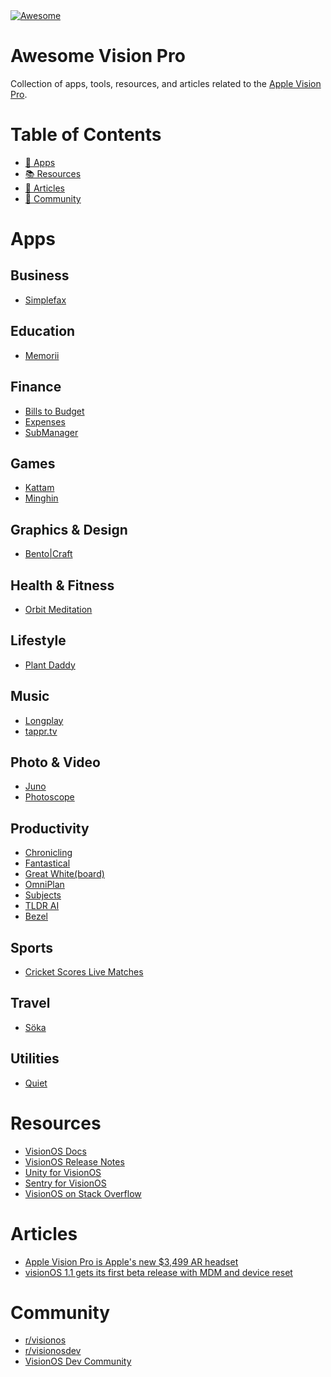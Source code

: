 <a href="https://awesome.re">
    <img src="https://awesome.re/badge.svg" alt="Awesome">
</a>

# Awesome Vision Pro
Collection of apps, tools, resources, and articles related to the [Apple Vision Pro](https://www.apple.com/apple-vision-pro/).

# Table of Contents
- [📲 Apps](#Apps)
- [📚 Resources](#Resources)
- [📰 Articles](#Articles)
- [👥 Community](#Community)

# Apps
## Business
- [Simplefax](https://furnacecreek.org/simplefax/vision)

## Education
- [Memorii](https://www.studioamanga.com/memorii/) 

## Finance
- [Bills to Budget](https://apps.apple.com/us/app/bills-to-budget/id1636872963)
- [Expenses](https://getexpenses.app)
- [SubManager](https://getsubmanager.app/)

## Games
- [Kattam](https://apps.apple.com/us/app/kattam/id6476475799)
- [Minghin](https://minghin.letvar.io)

## Graphics & Design
- [Bento|Craft](https://thatvirtualboy.com/bentocraft)

## Health & Fitness
- [Orbit Meditation](https://orbitmeditationapp.com/)

## Lifestyle
- [Plant Daddy](https://plantdaddy.app) 

## Music
- [Longplay](https://longplay.rocks)
- [tappr.tv](https://www.tappr.tv)

## Photo & Video
- [Juno](https://christianselig.com/2024/02/introducing-juno/)
- [Photoscope](https://leitmotif.dev/photoscope)

## Productivity
- [Chronicling](https://chroniclingapp.com/2024/01/apple-vision-pro-launch-ready/)
- [Fantastical](https://flexibits.com/blog/2023/08/sneaking-a-peek-at-fantastical-on-apple-vision-pro/)
- [Great White(board)](https://www.swankyshark.com/great-white-board.html)
- [OmniPlan](https://www.omnigroup.com/blog/omniplan-coming-to-apple-vision-pro)
- [Subjects](https://eyen.fr/subjects/)
- [TLDR AI](https://apps.apple.com/us/app/tldr-ai/id6449050657)
- [Bezel](https://getbezel.app/vision/)

## Sports
- [Cricket Scores Live Matches](https://apps.apple.com/us/app/cricket-scores-live-matches/id1616385207)

## Travel
- [Söka](https://soka.appdeco.ca)

## Utilities
- [Quiet](https://petercammeraat.net/projects/quiet/)


# Resources
- [VisionOS Docs](https://developer.apple.com/visionos/)
- [VisionOS Release Notes](https://developer.apple.com/documentation/visionos-release-notes/visionos-release-notes)
- [Unity for VisionOS](https://docs.unity3d.com/Packages/com.unity.polyspatial.visionos@0.1/manual/visionOSPlatformOverview.html)
- [Sentry for VisionOS](https://docs.sentry.io/platforms/apple/guides/visionos/)
- [VisionOS on Stack Overflow](https://stackoverflow.com/questions/tagged/visionos)


# Articles
- [Apple Vision Pro is Apple's new $3,499 AR headset](https://www.theverge.com/2023/6/5/23738968/apple-vision-pro-ar-headset-features-specs-price-release-date-wwdc-2023)
- [visionOS 1.1 gets its first beta release with MDM and device reset](https://www.macworld.com/article/2228964/visionos-1-1-beta-features-release-date.html)

# Community
- [r/visionos](https://www.reddit.com/r/visionos/)
- [r/visionosdev](https://www.reddit.com/r/visionosdev/)
- [VisionOS Dev Community](https://twitter.com/i/communities/1676670381879447564)
